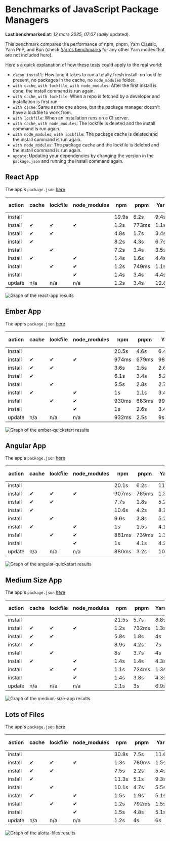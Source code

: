 # Benchmarks of JavaScript Package Managers

**Last benchmarked at**: _12 mars 2025, 07:07_ (_daily_ updated).

This benchmark compares the performance of npm, pnpm, Yarn Classic, Yarn PnP, and Bun (check [Yarn's benchmarks](https://yarnpkg.com/benchmarks) for any other Yarn modes that are not included here).

Here's a quick explanation of how these tests could apply to the real world:

- `clean install`: How long it takes to run a totally fresh install: no lockfile present, no packages in the cache, no `node_modules` folder.
- `with cache`, `with lockfile`, `with node_modules`: After the first install is done, the install command is run again.
- `with cache`, `with lockfile`: When a repo is fetched by a developer and installation is first run.
- `with cache`: Same as the one above, but the package manager doesn't have a lockfile to work from.
- `with lockfile`: When an installation runs on a CI server.
- `with cache`, `with node_modules`: The lockfile is deleted and the install command is run again.
- `with node_modules`, `with lockfile`: The package cache is deleted and the install command is run again.
- `with node_modules`: The package cache and the lockfile is deleted and the install command is run again.
- `update`: Updating your dependencies by changing the version in the `package.json` and running the install command again.

## React App

The app's `package.json` [here](./fixtures/react-app/package.json)

| action  | cache | lockfile | node_modules| npm | pnpm | Yarn | Yarn PnP | Bun |
| ---     | ---   | ---      | ---         | --- | ---  | ---  | ---      | --- |
| install |       |          |             | 19.9s | 6.2s | 9.4s | 4.4s | 1.7s |
| install | ✔     | ✔        | ✔           | 1.2s | 773ms | 1.1s | n/a | 36ms |
| install | ✔     | ✔        |             | 4.8s | 1.7s | 3.4s | 945ms | 448ms |
| install | ✔     |          |             | 8.2s | 4.3s | 6.7s | 4.1s | 427ms |
| install |       | ✔        |             | 7.2s | 3.4s | 3.5s | 955ms | 421ms |
| install | ✔     |          | ✔           | 1.4s | 1.6s | 4.4s | n/a | 35ms |
| install |       | ✔        | ✔           | 1.2s | 749ms | 1.1s | n/a | 33ms |
| install |       |          | ✔           | 1.4s | 3.4s | 4.4s | n/a | 32ms |
| update  | n/a | n/a | n/a | 1.2s | 3.4s | 12.8s | 6.2s | 36ms |

<img alt="Graph of the react-app results" src="results/img/react-app.svg" />

## Ember App

The app's `package.json` [here](./fixtures/ember-quickstart/package.json)

| action  | cache | lockfile | node_modules| npm | pnpm | Yarn | Yarn PnP | Bun |
| ---     | ---   | ---      | ---         | --- | ---  | ---  | ---      | --- |
| install |       |          |             | 20.5s | 4.6s | 6.4s | 3.6s | 1s |
| install | ✔     | ✔        | ✔           | 974ms | 679ms | 981ms | n/a | 28ms |
| install | ✔     | ✔        |             | 3.6s | 1.5s | 2.6s | 852ms | 361ms |
| install | ✔     |          |             | 6.1s | 3.4s | 5.2s | 3.2s | 365ms |
| install |       | ✔        |             | 5.5s | 2.8s | 2.7s | 852ms | 337ms |
| install | ✔     |          | ✔           | 1s | 1.1s | 3.4s | n/a | 27ms |
| install |       | ✔        | ✔           | 930ms | 663ms | 993ms | n/a | 25ms |
| install |       |          | ✔           | 1s | 2.6s | 3.4s | n/a | 25ms |
| update  | n/a | n/a | n/a | 932ms | 2.5s | 9s | 4.5s | 28ms |

<img alt="Graph of the ember-quickstart results" src="results/img/ember-quickstart.svg" />

## Angular App

The app's `package.json` [here](./fixtures/angular-quickstart/package.json)

| action  | cache | lockfile | node_modules| npm | pnpm | Yarn | Yarn PnP | Bun |
| ---     | ---   | ---      | ---         | --- | ---  | ---  | ---      | --- |
| install |       |          |             | 20.1s | 6.2s | 11.7s | 4.4s | 1.7s |
| install | ✔     | ✔        | ✔           | 907ms | 765ms | 1.3s | n/a | 30ms |
| install | ✔     | ✔        |             | 7.7s | 1.8s | 5.2s | 1.2s | 893ms |
| install | ✔     |          |             | 10.6s | 4.2s | 8.1s | 4s | 850ms |
| install |       | ✔        |             | 9.6s | 3.8s | 5.2s | 1.2s | 852ms |
| install | ✔     |          | ✔           | 1s | 1.5s | 4.1s | n/a | 30ms |
| install |       | ✔        | ✔           | 881ms | 739ms | 1.3s | n/a | 28ms |
| install |       |          | ✔           | 1s | 4.1s | 4.2s | n/a | 27ms |
| update  | n/a | n/a | n/a | 880ms | 3.2s | 10.3s | 4.2s | 34ms |

<img alt="Graph of the angular-quickstart results" src="results/img/angular-quickstart.svg" />

## Medium Size App

The app's `package.json` [here](./fixtures/medium-size-app/package.json)

| action  | cache | lockfile | node_modules| npm | pnpm | Yarn | Yarn PnP | Bun |
| ---     | ---   | ---      | ---         | --- | ---  | ---  | ---      | --- |
| install |       |          |             | 21.5s | 5.7s | 8.8s | 4.6s | 1.3s |
| install | ✔     | ✔        | ✔           | 1.2s | 732ms | 1.3s | n/a | 33ms |
| install | ✔     | ✔        |             | 5.8s | 1.8s | 4s | 1.1s | 531ms |
| install | ✔     |          |             | 8.9s | 4.2s | 7s | 4.1s | 486ms |
| install |       | ✔        |             | 8s | 3.7s | 4s | 1.1s | 488ms |
| install | ✔     |          | ✔           | 1.4s | 1.4s | 4.3s | n/a | 33ms |
| install |       | ✔        | ✔           | 1.1s | 724ms | 1.3s | n/a | 31ms |
| install |       |          | ✔           | 1.4s | 3.8s | 4.3s | n/a | 30ms |
| update  | n/a | n/a | n/a | 1.1s | 3s | 6.9s | 4.2s | 41ms |

<img alt="Graph of the medium-size-app results" src="results/img/medium-size-app.svg" />

## Lots of Files

The app's `package.json` [here](./fixtures/alotta-files/package.json)

| action  | cache | lockfile | node_modules| npm | pnpm | Yarn | Yarn PnP | Bun |
| ---     | ---   | ---      | ---         | --- | ---  | ---  | ---      | --- |
| install |       |          |             | 30.8s | 7.5s | 11.6s | 5.4s | 1.8s |
| install | ✔     | ✔        | ✔           | 1.3s | 780ms | 1.5s | n/a | 42ms |
| install | ✔     | ✔        |             | 7.5s | 2.2s | 5.4s | 1.3s | 732ms |
| install | ✔     |          |             | 11.3s | 5.1s | 9.3s | 4.9s | 727ms |
| install |       | ✔        |             | 10.1s | 4.7s | 5.5s | 1.3s | 728ms |
| install | ✔     |          | ✔           | 1.5s | 1.9s | 5.1s | n/a | 41ms |
| install |       | ✔        | ✔           | 1.2s | 792ms | 1.5s | n/a | 38ms |
| install |       |          | ✔           | 1.5s | 4.8s | 5.1s | n/a | 38ms |
| update  | n/a | n/a | n/a | 1.2s | 4s | 6s | 4.9s | 89ms |

<img alt="Graph of the alotta-files results" src="results/img/alotta-files.svg" />
